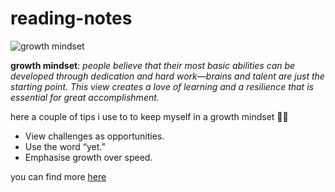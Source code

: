 # reading-notes

![growth mindset](https://blog.cengage.com/wp-content/uploads/2020/11/blog-growth-mindset-1511130.png)


**growth mindset**: *people believe that their most basic abilities can be developed through dedication and hard work—brains and talent are just the starting point. This view creates a love of learning and a resilience that is essential for great accomplishment.*
 
 here a couple of tips i use to to keep myself in a growth mindset 💁‍♀️
- View challenges as opportunities.
- Use the word “yet.”
- Emphasise growth over speed.


you can find more [here](https://www.opencolleges.edu.au/informed/features/develop-a-growth-mindset/)
